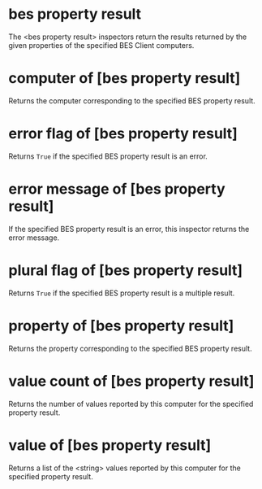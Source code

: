 # bes property result

The &lt;bes property result&gt; inspectors return the results returned by the given properties of the specified BES Client computers.

# computer of [bes property result]

Returns the computer corresponding to the specified BES property result.

# error flag of [bes property result]

Returns `True` if the specified BES property result is an error.

# error message of [bes property result]

If the specified BES property result is an error, this inspector returns the error message.

# plural flag of [bes property result]

Returns `True` if the specified BES property result is a multiple result.

# property of [bes property result]

Returns the property corresponding to the specified BES property result.

# value count of [bes property result]

Returns the number of values reported by this computer for the specified property result.

# value of [bes property result]

Returns a list of the &lt;string&gt; values reported by this computer for the specified property result.

